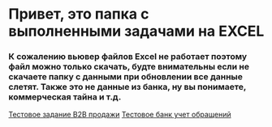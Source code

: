 # Привет, это папка с выполненными задачами на EXCEL
### К сожалению вьювер файлов Excel не работает поэтому файл можно только скачать, будте внимательны если не скачаете папку с данными при обновлении все данные слетят. Также это не данные из банка, ну вы понимаете, коммерческая тайна и т.д.
[Тестовое задание B2B продажи](https://1drv.ms/x/s!AsLqH3zt8IIOgggdaZhk5YvXYTzk?e=G2TJam)
[Тестовое банк учет обращений](https://1drv.ms/x/s!AsLqH3zt8IIOggqbv9hXt7j4Axxp?e=kbL7b5)
